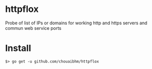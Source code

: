 # httpflox
Probe of list of IPs or domains for working http and https servers and commun web service ports

# Install
``` $> go get -u github.com/chouaibhm/httpflox ```
